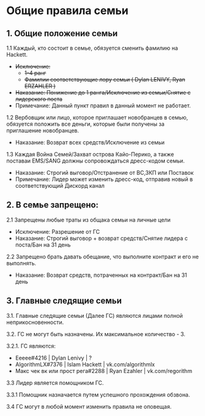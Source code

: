 # Общие правила семьи

## 1. Общие положение семьи
1.1 Каждый, кто состоит в семье, обязуется сменить фамилию на Hackett. 
   + ~~Исключение:~~ 
     + ~~1-4 ранг~~ 
     + ~~Фамилии соответствующие лору семьи ( Dylan LENIVY, Ryan ERZAHLER )~~ 
   + ~~Наказание: Понижение до 1 ранга/Исключение из семьи/Снятие с лидерского поста~~ 
   + Примечание: Данный пункт правил в данный момент не работает.

1.2 Вербовщик или лицо, которое приглашает новобранцев в семью, обязуется положить все деньги, которые были получены за приглашение новобранцев.
   + Наказание: Возврат всех средств/Исключение из семьи

1.3 Каждая Война Семей/Захват острова Кайо-Перико, а также поставаи EMS/SANG должны сопровождаться дресс-кодом семьи.
   + Наказание: Строгий выговор/Отстранение от ВС,ЗКП или Поставок
   + Примечание: Лидер может изменить дресс-код, отправив новый в соответствующий Дискорд канал

## 2. В семье запрещено: 
2.1 Запрещены любые траты из общака семьи на личные цели
   + Исключение: Разрешение от ГС
   + Наказание: Строгий выговор +  возврат средств/Снятие лидера с поста/Бан на 31 день

2.2 Запрещено брать давать обещание, что выполните контракт и его не выполнять.
   + Наказание: Возврат средств, потраченных на контракт/Бан на 31 день

## 3. Главные следящие семьи 
3.1. Главные следящие семьи (Далее ГС) являются лицами полной неприкосновенности.

3.2. ГС не могут быть назначены. Их максимальное количество - 3.

3.2.1. ГС являются: 
   + Eeeee#4216 | Dylan Lenivy | ?
   + AlgorithmLX#7376 | Islam Hackett | vk.com/algorithmlx
   + Макс чек вк или прост рега#2288 | Ryan Ezahler | vk.com/regorithm

3.3 Лидер является помощником ГС.

3.3.1 Помощник назначается путем успешного прохождения обзвона.

3.4 ГС могут в любой момент изменить правила не оповещая.
